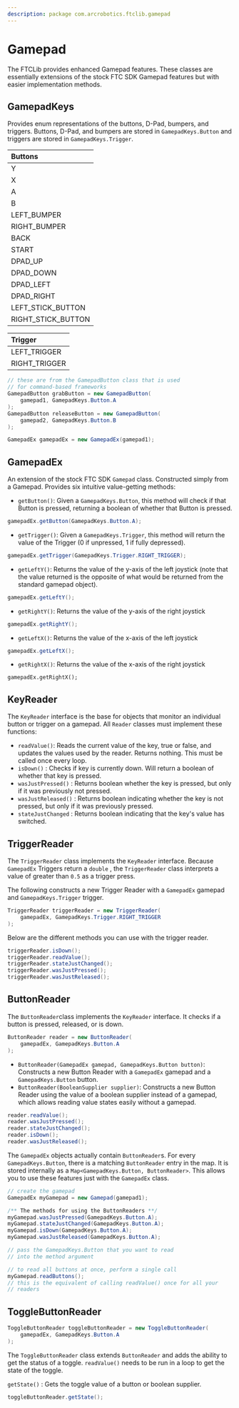 ```yaml
---
description: package com.arcrobotics.ftclib.gamepad
---
```


# Gamepad

The FTCLib provides enhanced Gamepad features. These classes are essentially extensions of the stock FTC SDK Gamepad features but with easier implementation methods.

## GamepadKeys

Provides enum representations of the buttons, D-Pad, bumpers, and triggers. Buttons, D-Pad, and bumpers are stored in `GamepadKeys.Button` and triggers are stored in `GamepadKeys.Trigger`.

| Buttons |
| :--- |
| Y |
| X |
| A |
| B |
| LEFT\_BUMPER |
| RIGHT\_BUMPER |
| BACK |
| START |
| DPAD\_UP |
| DPAD\_DOWN |
| DPAD\_LEFT |
| DPAD\_RIGHT |
| LEFT\_STICK\_BUTTON |
| RIGHT\_STICK\_BUTTON |

| Trigger |
| :--- |
| LEFT\_TRIGGER |
| RIGHT\_TRIGGER |

```java
// these are from the GamepadButton class that is used
// for command-based frameworks
GamepadButton grabButton = new GamepadButton(
    gamepad1, GamepadKeys.Button.A
);
GamepadButton releaseButton = new GamepadButton(
    gamepad2, GamepadKeys.Button.B
);

GamepadEx gamepadEx = new GamepadEx(gamepad1);
```

## GamepadEx

An extension of the stock FTC SDK `Gamepad` class. Constructed simply from a Gamepad. Provides six intuitive value-getting methods:

* `getButton()`: Given a `GamepadKeys.Button`, this method will check if that Button is pressed, returning a boolean of whether that Button is pressed.

```java
gamepadEx.getButton(GamepadKeys.Button.A);
```

* `getTrigger()`: Given a `GamepadKeys.Trigger`, this method will return the value of the Trigger \(0 if unpressed, 1 if fully depressed\).

```java
gamepadEx.getTrigger(GamepadKeys.Trigger.RIGHT_TRIGGER);
```

* `getLeftY()`: Returns the value of the y-axis of the left joystick \(note that the value returned is the opposite of what would be returned from the standard gamepad object\).

```java
gamepadEx.getLeftY();
```

* `getRightY()`: Returns the value of the y-axis of the right joystick

```java
gamepadEx.getRightY();
```

* `getLeftX()`: Returns the value of the x-axis of the left joystick

```java
gamepadEx.getLeftX();
```

* `getRightX()`: Returns the value of the x-axis of the right joystick

```text
gamepadEx.getRightX();
```

## KeyReader

The `KeyReader` interface is the base for objects that monitor an individual button or trigger on a gamepad. All `Reader` classes must implement these functions:

* `readValue()`: Reads the current value of the key, true or false, and updates the values used by the reader. Returns nothing. This must be called once every loop.
* `isDown()` : Checks if key is currently down. Will return a boolean of whether that key is pressed.
* `wasJustPressed()` : Returns boolean whether the key is pressed, but only if it was previously not pressed. 
* `wasJustReleased()` : Returns boolean indicating whether the key is not pressed, but only if it was previously pressed. 
* `stateJustChanged` : Returns boolean indicating that the key's value has switched.

## TriggerReader

The `TriggerReader` class implements the `KeyReader` interface. Because `GamepadEx` Triggers return a `double` , the `TriggerReader` class interprets a value of greater than `0.5` as a trigger press.

The following constructs a new Trigger Reader with a `GamepadEx` gamepad and `GamepadKeys.Trigger` trigger.

```java
TriggerReader triggerReader = new TriggerReader(
    gamepadEx, GamepadKeys.Trigger.RIGHT_TRIGGER
);
```

Below are the different methods you can use with the trigger reader.

```java
triggerReader.isDown();
triggerReader.readValue();
triggerReader.stateJustChanged();
triggerReader.wasJustPressed();
triggerReader.wasJustReleased();
```

## ButtonReader

The `ButtonReader`class implements the `KeyReader` interface. It checks if a button is pressed, released, or is down.

```java
ButtonReader reader = new ButtonReader(
    gamepadEx, GamepadKeys.Button.A
);
```

* `ButtonReader(GamepadEx gamepad, GamepadKeys.Button button)`: Constructs a new Button Reader with a `GamepadEx` gamepad and a `GamepadKeys.Button` button. 
* `ButtonReader(BooleanSupplier supplier)`: Constructs a new Button Reader using the value of a boolean supplier instead of a gamepad, which allows reading value states easily without a gamepad.

```java
reader.readValue();
reader.wasJustPressed();
reader.stateJustChanged();
reader.isDown();
reader.wasJustReleased();
```

The `GamepadEx` objects actually contain `ButtonReader`s. For every `GamepadKeys.Button`, there is a matching `ButtonReader` entry in the map. It is stored internally as a `Map<GamepadKeys.Button, ButtonReader>`. This allows you to use these features just with the `GamepadEx` class.

```java
// create the gamepad
GamepadEx myGamepad = new Gamepad(gamepad1);

/** The methods for using the ButtonReaders **/
myGamepad.wasJustPressed(GamepadKeys.Button.A);
myGamepad.stateJustChanged(GamepadKeys.Button.A);
myGamepad.isDown(GamepadKeys.Button.A);
myGamepad.wasJustReleased(GamepadKeys.Button.A);

// pass the GamepadKeys.Button that you want to read
// into the method argument

// to read all buttons at once, perform a single call
myGamepad.readButtons();
// this is the equivalent of calling readValue() once for all your
// readers
```

## ToggleButtonReader

```java
ToggleButtonReader toggleButtonReader = new ToggleButtonReader(
    gamepadEx, GamepadKeys.Button.A
);
```

The `ToggleButtonReader` class extends `ButtonReader` and adds the ability to get the status of a toggle. `readValue()` needs to be run in a loop to get the state of the toggle.

`getState()` : Gets the toggle value of a button or boolean supplier.

```java
toggleButtonReader.getState();
```


